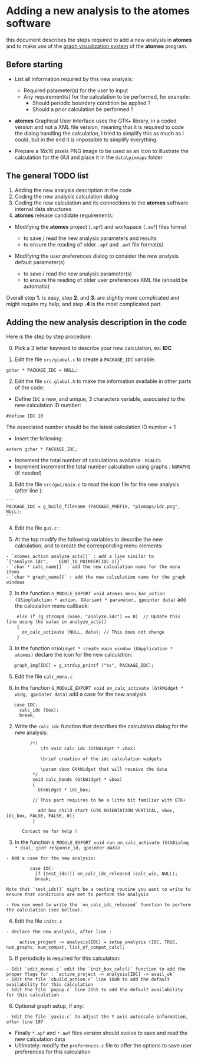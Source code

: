 # Adding a new analysis to the **atomes** software

this document describes the steps required to add a new analysis in **atomes** 
and to make use of the [graph visualization system](https://atomes.ipcms.fr/analyze/) of the **atomes** program. 

## Before starting 

  - List all information required by this new analysis: 
    - Required parameter(s) for the user to input
    - Any requirement(s) for the calculation to be performed, for example: 
      - Should periodic boundary condition be applied ?
      - Should a prior calculation be performed ?

  - **atomes** Graphical User Interface uses the GTK+ library, in a coded version and not a XML file version, 
    meaning that it is required to code the dialog handling the calculation, I tried to simplify this as much as I could, 
    but in the end it is impossible to simplify everything.  
  
  - Prepare a 16x16 pixels PNG image to be used as an icon to illustrate the calculation for the GUI and place it in the `data\pixmaps` folder.

## The general TODO list

  1. Adding the new analysis description in the code
  2. Coding the new analysis calculation dialog
  3. Coding the new calculation and its connections to the **atomes** software internal data structures
  4. **atomes** release candidate requirements:

   - Modifying the **atomes** project (`.apf`) and workspace (`.awf`) files format

     - to save / read the new analysis parameters and results
     - to ensure the reading of older `.apf` and `.awf` file format(s)

   - Modifying the user preferences dialog to consider the new analysis default parameter(s)

     - to save / read the new analysis parameter(s)
     - to ensure the reading of older user preferences XML file (should be automatic)

Overall step **1.** is easy, step **2.** and **3.** are slightly more complicated and might require my help, and step **.4** is the most complicated part. 

## Adding the new analysis description in the code

Here is the step by step procedure: 

  0. Pick a 3 letter keyword to describe your new calculation, ex: **IDC**

  1. Edit the file `src/global.c` to create a `PACKAGE_IDC` variable:

  ```
  gchar * PACKAGE_IDC = NULL;
  ```

  2. Edit the file `src.global.h` to make the information available in other parts of the code:

   - Define `IDC` a new, and unique, 3 characters variable, associated to the new calculation ID number: 

  ```
  #define IDC 10
  ```
  The associated number should be the latest calculation ID number + 1

   - Insert the following: 

  ```
  extern gchar * PACKAGE_IDC;
  ```
   - Increment the total number of calculations available : `NCALCS`
   - Increment increment the total number calculation using graphs : `NGRAPHS` (if needed)

  3. Edit the file `src/gui/main.c` to read the icon file for the new analysis (after line ): 

    ```
    PACKAGE_IDC = g_build_filename (PACKAGE_PREFIX, "pixmaps/idc.png", NULL);
    ```

  4. Edit the file `gui.c` :

   1. At the top modify the following variables to describe the new calculation, and to create the corresponding menu elements:
   
    - `atomes_action analyze_acts[]` : add a line similar to `{"analyze.idc",    GINT_TO_POINTER(IDC-1)}`
    - `char * calc_name[]` : add the new calculation name for the menu items
    - `char * graph_name[]` : add the new calculation name for the graph windows

  2. In the function `G_MODULE_EXPORT void atomes_menu_bar_action (GSimpleAction * action, GVariant * parameter, gpointer data)` add the calculation menu callback:

```
    else if (g_strcmp0 (name, "analyze.idc") == 0)  // Update this line using the value in analyze_acts[]
    {
      on_calc_activate (NULL, data); // This does not change
    }
```

  3. In the function `GtkWidget * create_main_window (GApplication * atomes)` declare the icon for the new calculation:

```
   graph_img[IDC] = g_strdup_printf ("%s", PACKAGE_IDC);
```

 5. Edit the file `calc_menu.c`

  1. In the function `G_MODULE_EXPORT void on_calc_activate (GtkWidget * widg, gpointer data)` add a case for the new analysis

```
   case IDC:
     calc_idc (box);
     break;
```
  2. Write the `calc_idc` function that describes the calculation dialog for the new analysis:

```
         /*!
             \fn void calc_idc (GtkWidget * vbox)

             \brief creation of the idc calculation widgets

             \param vbox GtkWidget that will receive the data
          */
          void calc_bonds (GtkWidget * vbox)
          {
            GtkWidget * idc_box;

          // This part requires to be a litte bit familiar with GTK+

            add_box_child_start (GTK_ORIENTATION_VERTICAL, vbox, idc_box, FALSE, FALSE, 0);
          }
```
          Contact me for help !

   3. In the function `G_MODULE_EXPORT void run_on_calc_activate (GtkDialog * dial, gint response_id, gpointer data)`
 
    - Add a case for the new analysis:

```
         case IDC:
           if (test_idc()) on_calc_idc_released (calc_win, NULL);
           break;
```
    Note that `test_idc()` might be a testing routine you want to write to ensure that conditions are met to perform the analysis

    - You now need to write the `on_calc_idc_released` function to perform the calculation (see bellow).
 

   4. Edit the file `initc.c`

    - declare the new analysis, after line :

```
     active_project -> analysis[IDC] = setup_analysis (IDC, TRUE, num_graphs, num_compat, list_of_compat_calc);
```

   5. If periodicity is required for this calculation:

    - Edit `edit_menuc.c` edit the `init_box_calc()` function to add the proper flags for : `active_project -> analysis[IDC] -> avail_ok`
    - Edit the file `cbuild_action.c` line 1680 to add the default availability for this calculation
    - Edit the file `popup.c` line 2155 to add the default availability for this calculation

   6. Optional graph setup, if any:

    - Edit the file `yaxis.c` to adjust the Y axis autoscale information, after line 107


   - Finally `*.apf` and `*.awf` files version should evolve to save and read the new calculation data
   - Ultimately: modify the `preferences.c` file to offer the options to save user preferences for this calculation
  

